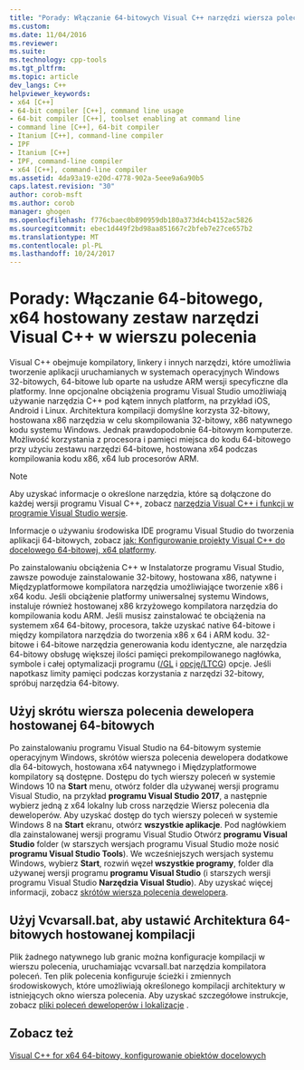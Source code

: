 ```yaml
---
title: "Porady: Włączanie 64-bitowych Visual C++ narzędzi wiersza polecenia | Dokumentacja firmy Microsoft"
ms.custom: 
ms.date: 11/04/2016
ms.reviewer: 
ms.suite: 
ms.technology: cpp-tools
ms.tgt_pltfrm: 
ms.topic: article
dev_langs: C++
helpviewer_keywords:
- x64 [C++]
- 64-bit compiler [C++], command line usage
- 64-bit compiler [C++], toolset enabling at command line
- command line [C++], 64-bit compiler
- Itanium [C++], command-line compiler
- IPF
- Itanium [C++]
- IPF, command-line compiler
- x64 [C++], command-line compiler
ms.assetid: 4da93a19-e20d-4778-902a-5eee9a6a90b5
caps.latest.revision: "30"
author: corob-msft
ms.author: corob
manager: ghogen
ms.openlocfilehash: f776cbaec0b890959db180a373d4cb4152ac5826
ms.sourcegitcommit: ebec1d449f2bd98aa851667c2bfeb7e27ce657b2
ms.translationtype: MT
ms.contentlocale: pl-PL
ms.lasthandoff: 10/24/2017
---
```

# <a name="how-to-enable-a-64-bit-x64-hosted-visual-c-toolset-on-the-command-line"></a>Porady: Włączanie 64-bitowego, x64 hostowany zestaw narzędzi Visual C++ w wierszu polecenia

Visual C++ obejmuje kompilatory, linkery i innych narzędzi, które umożliwia tworzenie aplikacji uruchamianych w systemach operacyjnych Windows 32-bitowych, 64-bitowe lub oparte na usłudze ARM wersji specyficzne dla platformy. Inne opcjonalne obciążenia programu Visual Studio umożliwiają używanie narzędzia C++ pod kątem innych platform, na przykład iOS, Android i Linux. Architektura kompilacji domyślne korzysta 32-bitowy, hostowana x86 narzędzia w celu skompilowania 32-bitowy, x86 natywnego kodu systemu Windows. Jednak prawdopodobnie 64-bitowym komputerze. Możliwość korzystania z procesora i pamięci miejsca do kodu 64-bitowego przy użyciu zestawu narzędzi 64-bitowe, hostowana x64 podczas kompilowania kodu x86, x64 lub procesorów ARM.
  
> [!NOTE]
>  Aby uzyskać informacje o określone narzędzia, które są dołączone do każdej wersji programu Visual C++, zobacz [narzędzia Visual C++ i funkcji w programie Visual Studio wersje](../ide/visual-cpp-tools-and-features-in-visual-studio-editions.md).  
>   
>  Informacje o używaniu środowiska IDE programu Visual Studio do tworzenia aplikacji 64-bitowych, zobacz [jak: Konfigurowanie projekty Visual C++ do docelowego 64-bitowej, x64 platformy](../build/how-to-configure-visual-cpp-projects-to-target-64-bit-platforms.md).  
  
Po zainstalowaniu obciążenia C++ w Instalatorze programu Visual Studio, zawsze powoduje zainstalowanie 32-bitowy, hostowana x86, natywne i Międzyplatformowe kompilatora narzędzia umożliwiające tworzenie x86 i x64 kodu. Jeśli obciążenie platformy uniwersalnej systemu Windows, instaluje również hostowanej x86 krzyżowego kompilatora narzędzia do kompilowania kodu ARM. Jeśli musisz zainstalować te obciążenia na systemem x64 64-bitowy, procesora, także uzyskać native 64-bitowe i między kompilatora narzędzia do tworzenia x86 x 64 i ARM kodu. 32-bitowe i 64-bitowe narzędzia generowania kodu identyczne, ale narzędzia 64-bitowy obsługę większej ilości pamięci prekompilowanego nagłówka, symbole i całej optymalizacji programu ([/GL](../build/reference/gl-whole-program-optimization.md) i [opcję/LTCG](../build/reference/ltcg-link-time-code-generation.md)) opcje. Jeśli napotkasz limity pamięci podczas korzystania z narzędzi 32-bitowy, spróbuj narzędzia 64-bitowy.  

## <a name="use-a-64-bit-hosted-developer-command-prompt-shortcut"></a>Użyj skrótu wiersza polecenia dewelopera hostowanej 64-bitowych
  
Po zainstalowaniu programu Visual Studio na 64-bitowym systemie operacyjnym Windows, skrótów wiersza polecenia dewelopera dodatkowe dla 64-bitowych, hostowana x64 natywnego i Międzyplatformowe kompilatory są dostępne. Dostępu do tych wierszy poleceń w systemie Windows 10 na **Start** menu, otwórz folder dla używanej wersji programu Visual Studio, na przykład **programu Visual Studio 2017**, a następnie wybierz jedną z x64 lokalny lub cross narzędzie Wiersz polecenia dla deweloperów. Aby uzyskać dostęp do tych wierszy poleceń w systemie Windows 8 na **Start** ekranu, otwórz **wszystkie aplikacje**. Pod nagłówkiem dla zainstalowanej wersji programu Visual Studio Otwórz **programu Visual Studio** folder (w starszych wersjach programu Visual Studio może nosić **programu Visual Studio Tools**). We wcześniejszych wersjach systemu Windows, wybierz **Start**, rozwiń węzeł **wszystkie programy**, folder dla używanej wersji programu **programu Visual Studio** (i starszych wersji programu Visual Studio  **Narzędzia Visual Studio**). Aby uzyskać więcej informacji, zobacz [skrótów wiersza polecenia dewelopera](../build/building-on-the-command-line.md#developer_command_prompt_shortcuts).  
  
## <a name="use-vcvarsallbat-to-set-a-64-bit-hosted-build-architecture"></a>Użyj Vcvarsall.bat, aby ustawić Architektura 64-bitowych hostowanej kompilacji
  
Plik żadnego natywnego lub granic można konfiguracje kompilacji w wierszu polecenia, uruchamiając vcvarsall.bat narzędzia kompilatora poleceń. Ten plik polecenia konfiguruje ścieżki i zmiennych środowiskowych, które umożliwiają określonego kompilacji architektury w istniejących okno wiersza polecenia. Aby uzyskać szczegółowe instrukcje, zobacz [pliki poleceń deweloperów i lokalizacje](../build/building-on-the-command-line.md#developer_command_files) .  
  
## <a name="see-also"></a>Zobacz też  

[Visual C++ for x64 64-bitowy, konfigurowanie obiektów docelowych](../build/configuring-programs-for-64-bit-visual-cpp.md)